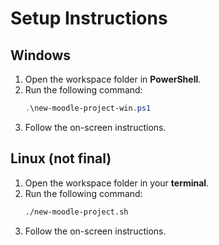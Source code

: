# Setup Instructions

## Windows

1. Open the workspace folder in **PowerShell**.
2. Run the following command:
    ```powershell
    .\new-moodle-project-win.ps1
    ```
3. Follow the on-screen instructions.

## Linux (not final)

1. Open the workspace folder in your **terminal**.
2. Run the following command:
    ```bash
    ./new-moodle-project.sh
    ```
3. Follow the on-screen instructions.
